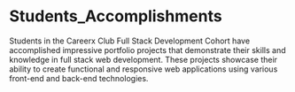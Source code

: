 # Students_Accomplishments
Students in the Careerx Club Full Stack Development Cohort have accomplished impressive portfolio projects that demonstrate their skills and knowledge in full stack web development. These projects showcase their ability to create functional and responsive web applications using various front-end and back-end technologies.
